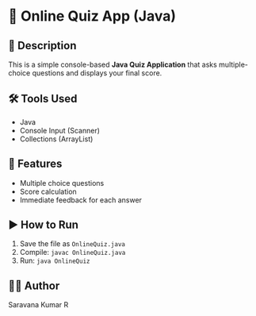 # 🎯 Online Quiz App (Java)

## 📘 Description
This is a simple console-based **Java Quiz Application** that asks multiple-choice questions and displays your final score.

## 🛠️ Tools Used
- Java
- Console Input (Scanner)
- Collections (ArrayList)

## 🧩 Features
- Multiple choice questions
- Score calculation
- Immediate feedback for each answer

## ▶️ How to Run
1. Save the file as `OnlineQuiz.java`
2. Compile: `javac OnlineQuiz.java`
3. Run: `java OnlineQuiz`

## 👨‍💻 Author
Saravana Kumar R
